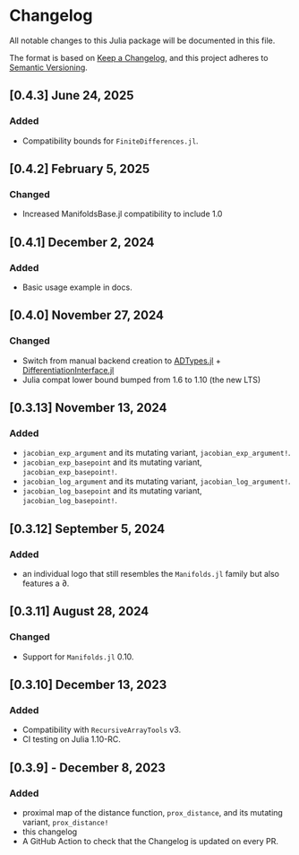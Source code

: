 # Changelog

All notable changes to this Julia package will be documented in this file.

The format is based on [Keep a Changelog](https://keepachangelog.com/en/1.0.0/),
and this project adheres to [Semantic Versioning](https://semver.org/spec/v2.0.0.html).

## [0.4.3] June 24, 2025

### Added

* Compatibility bounds for `FiniteDifferences.jl`.

## [0.4.2] February 5, 2025

### Changed

* Increased ManifoldsBase.jl compatibility to include 1.0

## [0.4.1] December 2, 2024

### Added

* Basic usage example in docs.

## [0.4.0] November 27, 2024

### Changed

* Switch from manual backend creation to [ADTypes.jl](https://github.com/SciML/ADTypes.jl) + [DifferentiationInterface.jl](https://github.com/JuliaDiff/DifferentiationInterface.jl)
* Julia compat lower bound bumped from 1.6 to 1.10 (the new LTS)

## [0.3.13] November 13, 2024

### Added

* `jacobian_exp_argument` and its mutating variant, `jacobian_exp_argument!`.
* `jacobian_exp_basepoint` and its mutating variant, `jacobian_exp_basepoint!`.
* `jacobian_log_argument` and its mutating variant, `jacobian_log_argument!`.
* `jacobian_log_basepoint` and its mutating variant, `jacobian_log_basepoint!`.

## [0.3.12] September 5, 2024

### Added

* an individual logo that still resembles the `Manifolds.jl` family but also features a ∂.

## [0.3.11] August 28, 2024

### Changed

* Support for `Manifolds.jl` 0.10.

## [0.3.10] December 13, 2023

### Added

* Compatibility with `RecursiveArrayTools` v3.
* CI testing on Julia 1.10-RC.

## [0.3.9] - December 8, 2023

### Added

* proximal map of the distance function, `prox_distance`, and its mutating variant, `prox_distance!`
* this changelog
* A GitHub Action to check that the Changelog is updated on every PR.
